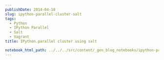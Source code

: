 ```yaml
---
publishDate: 2014-04-18
slug: ipython-parallel-cluster-salt
tags:
  - Python
  - IPython Parallel
  - Salt
  - Vagrant
title: IPython.parallel cluster using salt

notebook_html_path: ../../../src/content/_gen_blog_notebooks/ipython-parallel-cluster-salt.html
---
```

